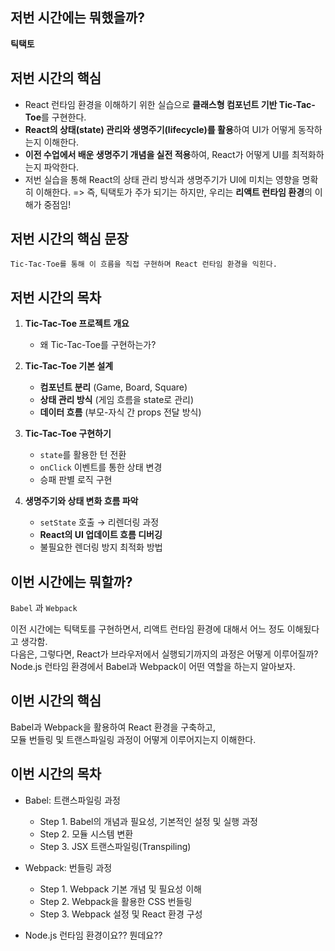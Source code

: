 ## 저번 시간에는 뭐했을까?

**틱택토**

## 저번 시간의 핵심

- React 런타임 환경을 이해하기 위한 실습으로 **클래스형 컴포넌트 기반 Tic-Tac-Toe**를 구현한다.
- **React의 상태(state) 관리와 생명주기(lifecycle)를 활용**하여 UI가 어떻게 동작하는지 이해한다.
- **이전 수업에서 배운 생명주기 개념을 실전 적용**하여, React가 어떻게 UI를 최적화하는지 파악한다.
- 저번 실습을 통해 React의 상태 관리 방식과 생명주기가 UI에 미치는 영향을 명확히 이해한다.
  => 즉, 틱택토가 주가 되기는 하지만, 우리는 **리액트 런타임 환경**의 이해가 중점임!

## 저번 시간의 핵심 문장

`Tic-Tac-Toe를 통해 이 흐름을 직접 구현하며 React 런타임 환경을 익힌다.`

## 저번 시간의 목차

1. **Tic-Tac-Toe 프로젝트 개요**

   - 왜 Tic-Tac-Toe를 구현하는가?

2. **Tic-Tac-Toe 기본 설계**

   - **컴포넌트 분리** (Game, Board, Square)
   - **상태 관리 방식** (게임 흐름을 state로 관리)
   - **데이터 흐름** (부모-자식 간 props 전달 방식)

3. **Tic-Tac-Toe 구현하기**

   - `state`를 활용한 턴 전환
   - `onClick` 이벤트를 통한 상태 변경
   - 승패 판별 로직 구현

4. **생명주기와 상태 변화 흐름 파악**

   - `setState` 호출 → 리렌더링 과정
   - **React의 UI 업데이트 흐름 디버깅**
   - 불필요한 렌더링 방지 최적화 방법

## 이번 시간에는 뭐할까?

`Babel` 과 `Webpack`  

이전 시간에는 틱택토를 구현하면서, 리액트 런타임 환경에 대해서 어느 정도 이해됬다고 생각함.  
다음은, 그렇다면, React가 브라우저에서 실행되기까지의 과정은 어떻게 이루어질까?  
Node.js 런타임 환경에서 Babel과 Webpack이 어떤 역할을 하는지 알아보자.  

## 이번 시간의 핵심

Babel과 Webpack을 활용하여 React 환경을 구축하고,  
모듈 번들링 및 트랜스파일링 과정이 어떻게 이루어지는지 이해한다.

## 이번 시간의 목차

- Babel: 트랜스파일링 과정

   - Step 1. Babel의 개념과 필요성, 기본적인 설정 및 실행 과정
   - Step 2. 모듈 시스템 변환
   - Step 3. JSX 트랜스파일링(Transpiling)

- Webpack: 번들링 과정

   - Step 1. Webpack 기본 개념 및 필요성 이해
   - Step 2. Webpack을 활용한 CSS 번들링
   - Step 3. Webpack 설정 및 React 환경 구성

- Node.js 런타임 환경이요?? 뭔데요??